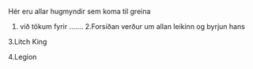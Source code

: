 Hér eru allar hugmyndir sem koma til greina

1. við tökum fyrir .......
2.Forsíðan verður um allan leikinn og byrjun hans


3.Litch King


4.Legion


